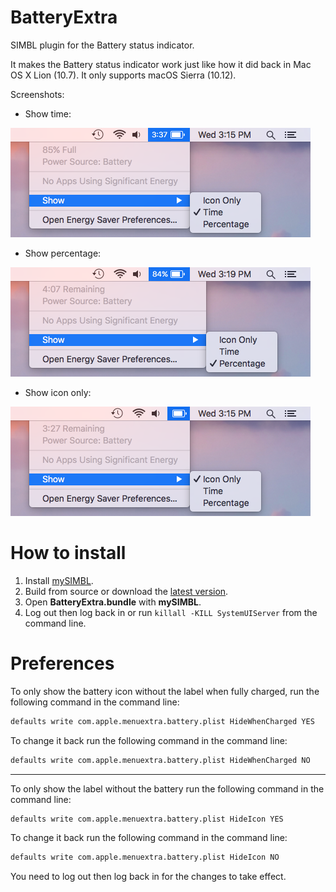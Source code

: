 # BatteryExtra
SIMBL plugin for the Battery status indicator.

It makes the Battery status indicator work just like how it did back in Mac OS X Lion (10.7).
It only supports macOS Sierra (10.12).

Screenshots:

  - Show time:

![Show time](https://raw.githubusercontent.com/kuglee/BatteryExtra/master/Screenshots/show_time.png)

  - Show percentage:

![Show percentage](https://raw.githubusercontent.com/kuglee/BatteryExtra/master/Screenshots/show_percentage.png)

  - Show icon only:

![Show icon only](https://raw.githubusercontent.com/kuglee/BatteryExtra/master/Screenshots/show_icon_only.png)

# How to install
  1. Install [mySIMBL](https://github.com/w0lfschild/mySIMBL).
  2. Build from source or download the [latest version](https://github.com/kuglee/BatteryExtra/releases/latest).
  3. Open **BatteryExtra.bundle** with **mySIMBL**.
  4. Log out then log back in or run `killall -KILL SystemUIServer` from the command line.

# Preferences

To only show the battery icon without the label when fully charged, run the following command in the command line:

```bash
defaults write com.apple.menuextra.battery.plist HideWhenCharged YES
```

To change it back run the following command in the command line:

```bash
defaults write com.apple.menuextra.battery.plist HideWhenCharged NO
```
---
To only show the label without the battery run the following command in the command line:

```bash
defaults write com.apple.menuextra.battery.plist HideIcon YES
```

To change it back run the following command in the command line:

```bash
defaults write com.apple.menuextra.battery.plist HideIcon NO
```

You need to log out then log back in for the changes to take effect.
